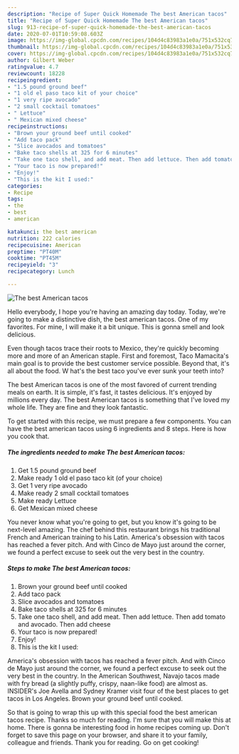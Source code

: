 ```yaml
---
description: "Recipe of Super Quick Homemade The best American tacos"
title: "Recipe of Super Quick Homemade The best American tacos"
slug: 913-recipe-of-super-quick-homemade-the-best-american-tacos
date: 2020-07-01T10:59:08.603Z
image: https://img-global.cpcdn.com/recipes/104d4c83983a1e0a/751x532cq70/the-best-american-tacos-recipe-main-photo.jpg
thumbnail: https://img-global.cpcdn.com/recipes/104d4c83983a1e0a/751x532cq70/the-best-american-tacos-recipe-main-photo.jpg
cover: https://img-global.cpcdn.com/recipes/104d4c83983a1e0a/751x532cq70/the-best-american-tacos-recipe-main-photo.jpg
author: Gilbert Weber
ratingvalue: 4.7
reviewcount: 18228
recipeingredient:
- "1.5 pound ground beef"
- "1 old el paso taco kit of your choice"
- "1 very ripe avocado"
- "2 small cocktail tomatoes"
- " Lettuce"
- " Mexican mixed cheese"
recipeinstructions:
- "Brown your ground beef until cooked"
- "Add taco pack"
- "Slice avocados and tomatoes"
- "Bake taco shells at 325 for 6 minutes"
- "Take one taco shell, and add meat. Then add lettuce. Then add tomato and avocado. Then add cheese"
- "Your taco is now prepared!"
- "Enjoy!"
- "This is the kit I used:"
categories:
- Recipe
tags:
- the
- best
- american

katakunci: the best american 
nutrition: 222 calories
recipecuisine: American
preptime: "PT40M"
cooktime: "PT45M"
recipeyield: "3"
recipecategory: Lunch

---
```



![The best American tacos](https://img-global.cpcdn.com/recipes/104d4c83983a1e0a/751x532cq70/the-best-american-tacos-recipe-main-photo.jpg)

Hello everybody, I hope you're having an amazing day today. Today, we're going to make a distinctive dish, the best american tacos. One of my favorites. For mine, I will make it a bit unique. This is gonna smell and look delicious.

Even though tacos trace their roots to Mexico, they&#39;re quickly becoming more and more of an American staple. First and foremost, Taco Mamacita&#39;s main goal is to provide the best customer service possible. Beyond that, it&#39;s all about the food. W hat&#39;s the best taco you&#39;ve ever sunk your teeth into?

The best American tacos is one of the most favored of current trending meals on earth. It is simple, it's fast, it tastes delicious. It's enjoyed by millions every day. The best American tacos is something that I've loved my whole life. They are fine and they look fantastic.


To get started with this recipe, we must prepare a few components. You can have the best american tacos using 6 ingredients and 8 steps. Here is how you cook that.

<!--inarticleads1-->

##### The ingredients needed to make The best American tacos:

1. Get 1.5 pound ground beef
1. Make ready 1 old el paso taco kit (of your choice)
1. Get 1 very ripe avocado
1. Make ready 2 small cocktail tomatoes
1. Make ready  Lettuce
1. Get  Mexican mixed cheese


You never know what you&#39;re going to get, but you know it&#39;s going to be next-level amazing. The chef behind this restaurant brings his traditional French and American training to his Latin. America&#39;s obsession with tacos has reached a fever pitch. And with Cinco de Mayo just around the corner, we found a perfect excuse to seek out the very best in the country. 

<!--inarticleads2-->

##### Steps to make The best American tacos:

1. Brown your ground beef until cooked
1. Add taco pack
1. Slice avocados and tomatoes
1. Bake taco shells at 325 for 6 minutes
1. Take one taco shell, and add meat. Then add lettuce. Then add tomato and avocado. Then add cheese
1. Your taco is now prepared!
1. Enjoy!
1. This is the kit I used:


America&#39;s obsession with tacos has reached a fever pitch. And with Cinco de Mayo just around the corner, we found a perfect excuse to seek out the very best in the country. In the American Southwest, Navajo tacos made with fry bread (a slightly puffy, crispy, naan-like food) are almost as. INSIDER&#39;s Joe Avella and Sydney Kramer visit four of the best places to get tacos in Los Angeles. Brown your ground beef until cooked. 

So that is going to wrap this up with this special food the best american tacos recipe. Thanks so much for reading. I'm sure that you will make this at home. There is gonna be interesting food in home recipes coming up. Don't forget to save this page on your browser, and share it to your family, colleague and friends. Thank you for reading. Go on get cooking!

